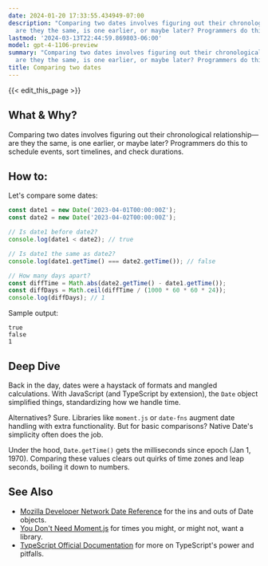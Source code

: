 ```yaml
---
date: 2024-01-20 17:33:55.434949-07:00
description: "Comparing two dates involves figuring out their chronological relationship\u2014\
  are they the same, is one earlier, or maybe later? Programmers do this to\u2026"
lastmod: '2024-03-13T22:44:59.869803-06:00'
model: gpt-4-1106-preview
summary: "Comparing two dates involves figuring out their chronological relationship\u2014\
  are they the same, is one earlier, or maybe later? Programmers do this to\u2026"
title: Comparing two dates
---
```


{{< edit_this_page >}}

## What & Why?

Comparing two dates involves figuring out their chronological relationship—are they the same, is one earlier, or maybe later? Programmers do this to schedule events, sort timelines, and check durations.

## How to:

Let's compare some dates:

```TypeScript
const date1 = new Date('2023-04-01T00:00:00Z');
const date2 = new Date('2023-04-02T00:00:00Z');

// Is date1 before date2?
console.log(date1 < date2); // true

// Is date1 the same as date2?
console.log(date1.getTime() === date2.getTime()); // false

// How many days apart?
const diffTime = Math.abs(date2.getTime() - date1.getTime());
const diffDays = Math.ceil(diffTime / (1000 * 60 * 60 * 24)); 
console.log(diffDays); // 1
```

Sample output:

```
true
false
1
```

## Deep Dive

Back in the day, dates were a haystack of formats and mangled calculations. With JavaScript (and TypeScript by extension), the `Date` object simplified things, standardizing how we handle time.

Alternatives? Sure. Libraries like `moment.js` or `date-fns` augment date handling with extra functionality. But for basic comparisons? Native Date's simplicity often does the job.

Under the hood, `Date.getTime()` gets the milliseconds since epoch (Jan 1, 1970). Comparing these values clears out quirks of time zones and leap seconds, boiling it down to numbers.

## See Also

- [Mozilla Developer Network Date Reference](https://developer.mozilla.org/en-US/docs/Web/JavaScript/Reference/Global_Objects/Date) for the ins and outs of Date objects.
- [You Don't Need Moment.js](https://github.com/you-dont-need/You-Dont-Need-Momentjs) for times you might, or might not, want a library.
- [TypeScript Official Documentation](https://www.typescriptlang.org/docs/) for more on TypeScript's power and pitfalls.
